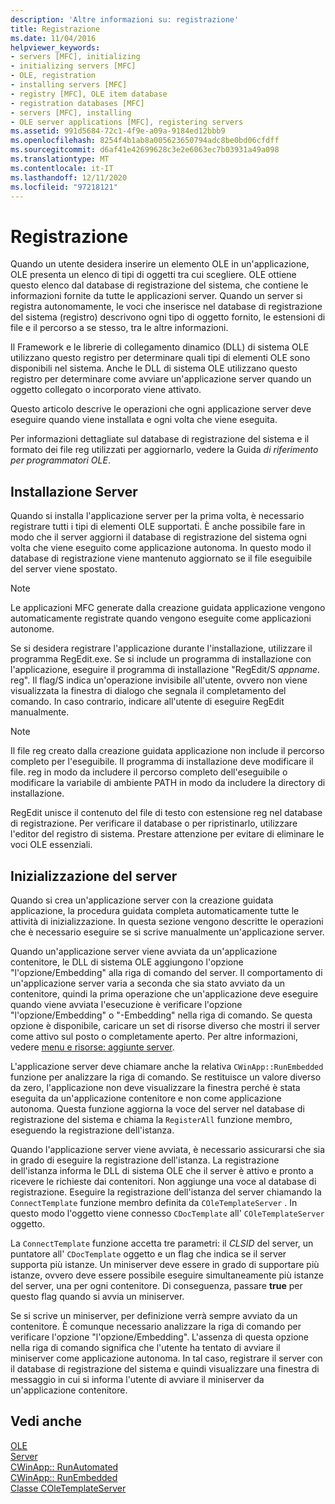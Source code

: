 ```yaml
---
description: 'Altre informazioni su: registrazione'
title: Registrazione
ms.date: 11/04/2016
helpviewer_keywords:
- servers [MFC], initializing
- initializing servers [MFC]
- OLE, registration
- installing servers [MFC]
- registry [MFC], OLE item database
- registration databases [MFC]
- servers [MFC], installing
- OLE server applications [MFC], registering servers
ms.assetid: 991d5684-72c1-4f9e-a09a-9184ed12bbb9
ms.openlocfilehash: 8254f4b1ab8a005623650794adc8be0bd06cfdff
ms.sourcegitcommit: d6af41e42699628c3e2e6063ec7b03931a49a098
ms.translationtype: MT
ms.contentlocale: it-IT
ms.lasthandoff: 12/11/2020
ms.locfileid: "97218121"
---
```

# <a name="registration"></a>Registrazione

Quando un utente desidera inserire un elemento OLE in un'applicazione, OLE presenta un elenco di tipi di oggetti tra cui scegliere. OLE ottiene questo elenco dal database di registrazione del sistema, che contiene le informazioni fornite da tutte le applicazioni server. Quando un server si registra autonomamente, le voci che inserisce nel database di registrazione del sistema (registro) descrivono ogni tipo di oggetto fornito, le estensioni di file e il percorso a se stesso, tra le altre informazioni.

Il Framework e le librerie di collegamento dinamico (DLL) di sistema OLE utilizzano questo registro per determinare quali tipi di elementi OLE sono disponibili nel sistema. Anche le DLL di sistema OLE utilizzano questo registro per determinare come avviare un'applicazione server quando un oggetto collegato o incorporato viene attivato.

Questo articolo descrive le operazioni che ogni applicazione server deve eseguire quando viene installata e ogni volta che viene eseguita.

Per informazioni dettagliate sul database di registrazione del sistema e il formato dei file reg utilizzati per aggiornarlo, vedere la Guida *di riferimento per programmatori OLE*.

## <a name="server-installation"></a><a name="_core_server_installation"></a> Installazione Server

Quando si installa l'applicazione server per la prima volta, è necessario registrare tutti i tipi di elementi OLE supportati. È anche possibile fare in modo che il server aggiorni il database di registrazione del sistema ogni volta che viene eseguito come applicazione autonoma. In questo modo il database di registrazione viene mantenuto aggiornato se il file eseguibile del server viene spostato.

> [!NOTE]
> Le applicazioni MFC generate dalla creazione guidata applicazione vengono automaticamente registrate quando vengono eseguite come applicazioni autonome.

Se si desidera registrare l'applicazione durante l'installazione, utilizzare il programma RegEdit.exe. Se si include un programma di installazione con l'applicazione, eseguire il programma di installazione "RegEdit/S *appname*. reg". Il flag/S indica un'operazione invisibile all'utente, ovvero non viene visualizzata la finestra di dialogo che segnala il completamento del comando. In caso contrario, indicare all'utente di eseguire RegEdit manualmente.

> [!NOTE]
> Il file reg creato dalla creazione guidata applicazione non include il percorso completo per l'eseguibile. Il programma di installazione deve modificare il file. reg in modo da includere il percorso completo dell'eseguibile o modificare la variabile di ambiente PATH in modo da includere la directory di installazione.

RegEdit unisce il contenuto del file di testo con estensione reg nel database di registrazione. Per verificare il database o per ripristinarlo, utilizzare l'editor del registro di sistema. Prestare attenzione per evitare di eliminare le voci OLE essenziali.

## <a name="server-initialization"></a><a name="_core_server_initialization"></a> Inizializzazione del server

Quando si crea un'applicazione server con la creazione guidata applicazione, la procedura guidata completa automaticamente tutte le attività di inizializzazione. In questa sezione vengono descritte le operazioni che è necessario eseguire se si scrive manualmente un'applicazione server.

Quando un'applicazione server viene avviata da un'applicazione contenitore, le DLL di sistema OLE aggiungono l'opzione "l'opzione/Embedding" alla riga di comando del server. Il comportamento di un'applicazione server varia a seconda che sia stato avviato da un contenitore, quindi la prima operazione che un'applicazione deve eseguire quando viene avviata l'esecuzione è verificare l'opzione "l'opzione/Embedding" o "-Embedding" nella riga di comando. Se questa opzione è disponibile, caricare un set di risorse diverso che mostri il server come attivo sul posto o completamente aperto. Per altre informazioni, vedere [menu e risorse: aggiunte server](../mfc/menus-and-resources-server-additions.md).

L'applicazione server deve chiamare anche la relativa `CWinApp::RunEmbedded` funzione per analizzare la riga di comando. Se restituisce un valore diverso da zero, l'applicazione non deve visualizzare la finestra perché è stata eseguita da un'applicazione contenitore e non come applicazione autonoma. Questa funzione aggiorna la voce del server nel database di registrazione del sistema e chiama la `RegisterAll` funzione membro, eseguendo la registrazione dell'istanza.

Quando l'applicazione server viene avviata, è necessario assicurarsi che sia in grado di eseguire la registrazione dell'istanza. La registrazione dell'istanza informa le DLL di sistema OLE che il server è attivo e pronto a ricevere le richieste dai contenitori. Non aggiunge una voce al database di registrazione. Eseguire la registrazione dell'istanza del server chiamando la `ConnectTemplate` funzione membro definita da `COleTemplateServer` . In questo modo l'oggetto viene connesso `CDocTemplate` all' `COleTemplateServer` oggetto.

La `ConnectTemplate` funzione accetta tre parametri: il *CLSID* del server, un puntatore all' `CDocTemplate` oggetto e un flag che indica se il server supporta più istanze. Un miniserver deve essere in grado di supportare più istanze, ovvero deve essere possibile eseguire simultaneamente più istanze del server, una per ogni contenitore. Di conseguenza, passare **true** per questo flag quando si avvia un miniserver.

Se si scrive un miniserver, per definizione verrà sempre avviato da un contenitore. È comunque necessario analizzare la riga di comando per verificare l'opzione "l'opzione/Embedding". L'assenza di questa opzione nella riga di comando significa che l'utente ha tentato di avviare il miniserver come applicazione autonoma. In tal caso, registrare il server con il database di registrazione del sistema e quindi visualizzare una finestra di messaggio in cui si informa l'utente di avviare il miniserver da un'applicazione contenitore.

## <a name="see-also"></a>Vedi anche

[OLE](../mfc/ole-in-mfc.md)<br/>
[Server](../mfc/servers.md)<br/>
[CWinApp:: RunAutomated](../mfc/reference/cwinapp-class.md#runautomated)<br/>
[CWinApp:: RunEmbedded](../mfc/reference/cwinapp-class.md#runembedded)<br/>
[Classe COleTemplateServer](../mfc/reference/coletemplateserver-class.md)
